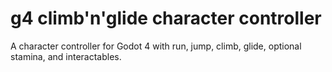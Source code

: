 # g4 climb'n'glide character controller
A character controller for Godot 4 with run, jump, climb, glide, optional stamina, and interactables.
